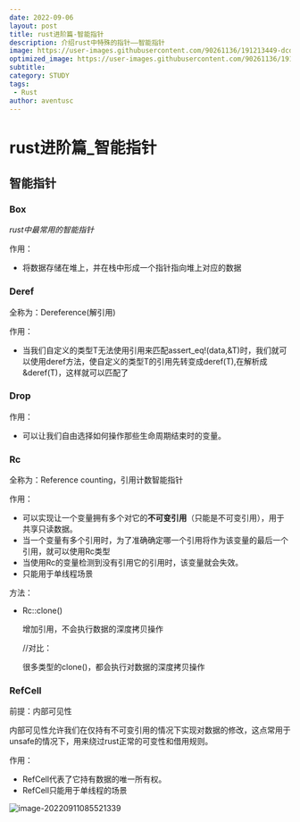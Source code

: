 ```yaml
---
date: 2022-09-06
layout: post
title: rust进阶篇-智能指针
description: 介绍rust中特殊的指针——智能指针
image: https://user-images.githubusercontent.com/90261136/191213449-dcda1813-c00f-4da0-af90-7ea7a7647b31.jpg
optimized_image: https://user-images.githubusercontent.com/90261136/191213449-dcda1813-c00f-4da0-af90-7ea7a7647b31.jpg
subtitle:
category: STUDY
tags:
 - Rust
author: aventusc
---
```


# rust进阶篇_智能指针

## 智能指针

### Box<T>

*rust中最常用的智能指针*

作用：

- 将数据存储在堆上，并在栈中形成一个指针指向堆上对应的数据

### Deref

全称为：Dereference(解引用)

作用：

- 当我们自定义的类型T无法使用引用来匹配assert_eq!(data,&T)时，我们就可以使用deref方法，使自定义的类型T的引用先转变成deref(T),在解析成&deref(T)，这样就可以匹配了

### Drop

作用：

- 可以让我们自由选择如何操作那些生命周期结束时的变量。

### Rc<T>

全称为：Reference counting，引用计数智能指针

作用：

- 可以实现让一个变量拥有多个对它的**不可变引用**（只能是不可变引用），用于共享只读数据。
- 当一个变量有多个引用时，为了准确确定哪一个引用将作为该变量的最后一个引用，就可以使用Rc<T>类型
- 当使用Rc的变量检测到没有引用它的引用时，该变量就会失效。
- 只能用于单线程场景

方法：

- Rc::clone()

  增加引用，不会执行数据的深度拷贝操作

  //对比：

  很多类型的clone()，都会执行对数据的深度拷贝操作

### RefCell<T>

前提：内部可见性

内部可见性允许我们在仅持有不可变引用的情况下实现对数据的修改，这点常用于unsafe的情况下，用来绕过rust正常的可变性和借用规则。

作用：

- RefCell<T>代表了它持有数据的唯一所有权。
- RefCell<T>只能用于单线程的场景

![image-20220911085521339](C:\Users\huawei\AppData\Roaming\Typora\typora-user-images\image-20220911085521339.png)



